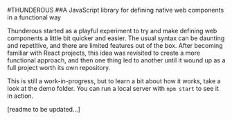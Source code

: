 #THUNDEROUS
##A JavaScript library for defining native web components in a functional way

Thunderous started as a playful experiment to try and make defining web components a little bit quicker and easier.  The usual syntax can be daunting and repetitive, and there are limited features out of the box.  After becoming familiar with React projects, this idea was revisited to create a more functional approach, and then one thing led to another until it wound up as a full project worth its own repository.

This is still a work-in-progress, but to learn a bit about how it works, take a look at the demo folder.  You can run a local server with `npm start` to see it in action.

[readme to be updated...]
